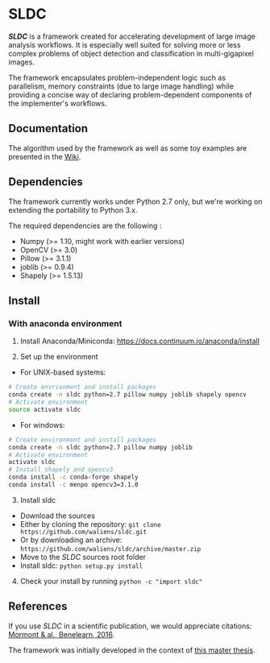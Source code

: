# SLDC

**_SLDC_** is a framework created for accelerating development of large image analysis workflows. It is especially well 
suited for solving more or less complex problems of object detection and classification in multi-gigapixel images.

The framework encapsulates problem-independent logic such as parallelism, memory constraints (due to large image handling) 
while providing a concise way of declaring problem-dependent components of the implementer's workflows.

## Documentation

The algorithm used by the framework as well as some toy examples are presented in the [Wiki](https://github.com/waliens/sldc/wiki).

## Dependencies

The framework currently works under Python 2.7 only, but we're working on extending the portability to Python 3.x.

The required dependencies are the following :

* Numpy (>= 1.10, might work with earlier versions)
* OpenCV (>= 3.0)
* Pillow (>= 3.1.1)
* joblib (>= 0.9.4)
* Shapely (>= 1.5.13)

## Install

### With anaconda environment

1) Install Anaconda/Miniconda: https://docs.continuum.io/anaconda/install

2) Set up the environment

 + For UNIX-based systems:
```bash
# Create envrionment and install packages
conda create -n sldc python=2.7 pillow numpy joblib shapely opencv
# Activate environment
source activate sldc
```

 + For windows:
```bash
# Create environment and install packages
conda create -n sldc python=2.7 pillow numpy joblib
# Activate environment
activate sldc
# Install shapely and opencv3
conda install -c conda-forge shapely
conda install -c menpo opencv3=3.1.0
```

3) Install sldc

 + Download the sources
  + Either by cloning the repository: `git clone https://github.com/waliens/sldc.git`
  + Or by downloading an archive: `https://github.com/waliens/sldc/archive/master.zip`
 + Move to the _SLDC_ sources root folder
 + Install sldc: `python setup.py install`

4) Check your install by running `python -c "import sldc"`


## References

If you use _SLDC_ in a scientific publication, we would appreciate citations: [Mormont & al., Benelearn, 2016](http://orbi.ulg.ac.be/handle/2268/202624).

The framework was initially developed in the context of [this master thesis](http://hdl.handle.net/2268.2/1314).
